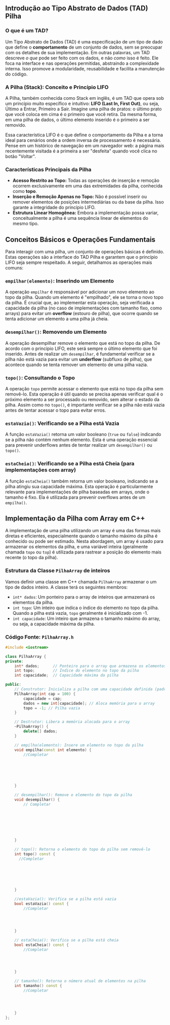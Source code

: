 ## Introdução ao Tipo Abstrato de Dados (TAD) Pilha

### O que é um TAD?

Um Tipo Abstrato de Dados (TAD) é uma especificação de um tipo de dado que define o **comportamento** de um conjunto de dados, sem se preocupar com os detalhes de sua implementação. Em outras palavras, um TAD descreve _o que_ pode ser feito com os dados, e não _como_ isso é feito. Ele foca na interface e nas operações permitidas, abstraindo a complexidade interna. Isso promove a modularidade, reusabilidade e facilita a manutenção do código.

### A Pilha (Stack): Conceito e Princípio LIFO

A Pilha, também conhecida como Stack em inglês, é um TAD que opera sob um princípio muito específico e intuitivo: **LIFO (Last In, First Out)**, ou seja, Último a Entrar, Primeiro a Sair. Imagine uma pilha de pratos: o último prato que você coloca em cima é o primeiro que você retira. Da mesma forma, em uma pilha de dados, o último elemento inserido é o primeiro a ser removido.

Essa característica LIFO é o que define o comportamento da Pilha e a torna ideal para cenários onde a ordem inversa de processamento é necessária. Pense em um histórico de navegação em um navegador web: a página mais recentemente visitada é a primeira a ser "desfeita" quando você clica no botão "Voltar".

### Características Principais da Pilha

- **Acesso Restrito ao Topo:** Todas as operações de inserção e remoção ocorrem exclusivamente em uma das extremidades da pilha, conhecida como **topo**.
- **Inserção e Remoção Apenas no Topo:** Não é possível inserir ou remover elementos de posições intermediárias ou da base da pilha. Isso garante a integridade do princípio LIFO.
- **Estrutura Linear Homogênea:** Embora a implementação possa variar, conceitualmente a pilha é uma sequência linear de elementos do mesmo tipo.

## Conceitos Básicos e Operações Fundamentais

Para interagir com uma pilha, um conjunto de operações básicas é definido. Estas operações são a interface do TAD Pilha e garantem que o princípio LIFO seja sempre respeitado. A seguir, detalhamos as operações mais comuns:

### `empilhar(elemento)`: Inserindo um Elemento

A operação `empilhar` é responsável por adicionar um novo elemento ao topo da pilha. Quando um elemento é "empilhado", ele se torna o novo topo da pilha. É crucial que, ao implementar esta operação, seja verificada a capacidade da pilha (no caso de implementações com tamanho fixo, como arrays) para evitar um **overflow** (estouro de pilha), que ocorre quando se tenta adicionar um elemento a uma pilha já cheia.

### `desempilhar()`: Removendo um Elemento

A operação desempilhar remove o elemento que está no topo da pilha. De acordo com o princípio LIFO, este será sempre o último elemento que foi inserido. Antes de realizar um `desempilhar`, é fundamental verificar se a pilha não está vazia para evitar um **underflow** (subfluxo de pilha), que acontece quando se tenta remover um elemento de uma pilha vazia.

### `topo()`: Consultando o Topo

A operação `topo` permite acessar o elemento que está no topo da pilha sem removê-lo. Esta operação é útil quando se precisa apenas verificar qual é o próximo elemento a ser processado ou removido, sem alterar o estado da pilha. Assim como no `topo()`, é importante verificar se a pilha não está vazia antes de tentar acessar o topo para evitar erros.

### `estaVazia()`: Verificando se a Pilha está Vazia

A função `estaVazia()` retorna um valor booleano (`true` ou `false`) indicando se a pilha não contém nenhum elemento. Esta é uma operação essencial para prevenir underflows antes de tentar realizar um `desempilhar()` ou `topo()`.

### `estaCheia()`: Verificando se a Pilha está Cheia (para implementações com array)

A função `estaCheia()` também retorna um valor booleano, indicando se a pilha atingiu sua capacidade máxima. Esta operação é particularmente relevante para implementações de pilha baseadas em arrays, onde o tamanho é fixo. Ela é utilizada para prevenir overflows antes de um `empilha()`.

## Implementação da Pilha com Array em C++

A implementação de uma pilha utilizando um array é uma das formas mais diretas e eficientes, especialmente quando o tamanho máximo da pilha é conhecido ou pode ser estimado. Nesta abordagem, um array é usado para armazenar os elementos da pilha, e uma variável inteira (geralmente chamada `topo` ou `top`) é utilizada para rastrear a posição do elemento mais recente (o topo da pilha).

### Estrutura da Classe `PilhaArray` de inteiros

Vamos definir uma classe em C++ chamada `PilhaArray` armazenar o um tipo de dados inteiro. A classe terá os seguintes membros:

- `int* dados`: Um ponteiro para o array de inteiros que armazenará os elementos da pilha.
- `int topo`: Um inteiro que indica o índice do elemento no topo da pilha. Quando a pilha está vazia, `topo` geralmente é inicializado com -1.
- `int capacidade`: Um inteiro que armazena o tamanho máximo do array, ou seja, a capacidade máxima da pilha.

### Código Fonte: `PilhaArray.h`

```cpp
#include <iostream>

class PilhaArray {
private:
    int* dados;      // Ponteiro para o array que armazena os elementos
    int topo;        // Índice do elemento no topo da pilha
    int capacidade;  // Capacidade máxima da pilha

public:
    // Construtor: Inicializa a pilha com uma capacidade definida (padrão: 100)
    PilhaArray(int cap = 100) {
        capacidade = cap;
        dados = new int[capacidade]; // Aloca memória para o array
        topo = -1; // Pilha vazia
    }

    // Destrutor: Libera a memória alocada para o array
    ~PilhaArray() {
        delete[] dados;
    }

    // empilha(elemento): Insere um elemento no topo da pilha
    void empilha(const int elemento) {
        //Completar






    }

    // desempilhar(): Remove o elemento do topo da pilha
    void desempilhar() {
        // Completar







    }

    // topo(): Retorna o elemento do topo da pilha sem removê-lo
    int topo() const {
      //Completar






    }

    //estaVazia(): Verifica se a pilha está vazia
    bool estaVazia() const {
        //Completar




    }

    // estaCheia(): Verifica se a pilha está cheia
    bool estaCheia() const {
        //Completar




    }

    // tamanho(): Retorna o número atual de elementos na pilha
    int tamanho() const {
        //Completar




    }
};
```

